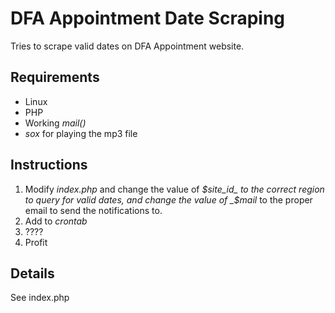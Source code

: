 # DFA Appointment Date Scraping

Tries to scrape valid dates on DFA Appointment website.

## Requirements
* Linux
* PHP
* Working _mail()_
* _sox_ for playing the mp3 file

## Instructions
1. Modify _index.php_ and change the value of _$site_id_ to the correct region to query for valid dates, and change the value of _$mail_ to the proper email to send the notifications to.
2. Add to _crontab_
3. ????
4. Profit

## Details
See index.php